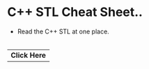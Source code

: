 # C++ STL Cheat Sheet..

- Read the C++ STL at one place.
  <br/>
  <br/>
<table>
  <tr>
    <td align="center">
      <a href="https://www.geeksforgeeks.org/cpp-stl-cheat-sheet/" style="text-decoration: none; font-weight: bold;">Click Here</a>
    </td>
  </tr>
</table>





